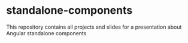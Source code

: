 # standalone-components

This repository contains all projects and slides for a presentation about Angular standalone components
